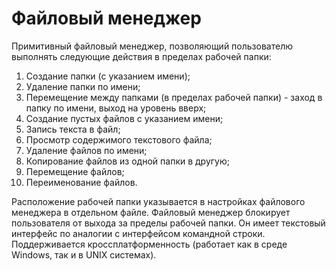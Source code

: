 # Файловый менеджер

Примитивный файловый менеджер, позволяющий пользователю выполнять следующие действия в пределах рабочей папки:
1. Создание папки (с указанием имени);
2. Удаление папки по имени;
3. Перемещение между папками (в пределах рабочей папки) - заход в папку
по имени, выход на уровень вверх;
4. Создание пустых файлов с указанием имени;
5. Запись текста в файл;
6. Просмотр содержимого текстового файла;
7. Удаление файлов по имени;
8. Копирование файлов из одной папки в другую;
9. Перемещение файлов;
10. Переименование файлов.

Расположение рабочей папки указывается в настройках файлового
менеджера в отдельном файле. Файловый менеджер блокирует пользователя от выхода за
пределы рабочей папки. Он имеет текстовый интерфейс по
аналогии с интерфейсом командной строки. Поддерживается кроссплатформенность (работает как в
среде Windows, так и в UNIX системах). 


